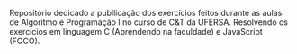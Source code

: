 Repositório dedicado a publlicação dos exercícios feitos durante as aulas de Algoritmo e Programação I no curso de C&T da UFERSA.
Resolvendo os exercícios em linguagem C (Aprendendo na faculdade) e JavaScript (FOCO).
